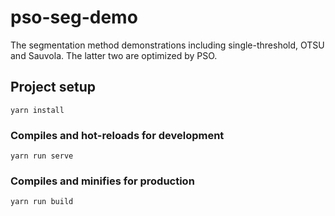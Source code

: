 # pso-seg-demo

The segmentation method demonstrations including single-threshold, OTSU and Sauvola. The latter two are optimized by PSO.

## Project setup
```
yarn install
```

### Compiles and hot-reloads for development
```
yarn run serve
```

### Compiles and minifies for production
```
yarn run build
```
